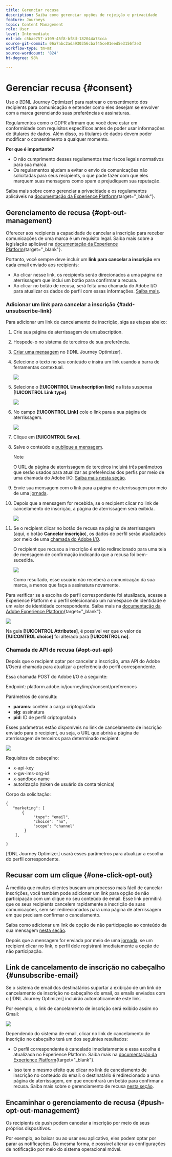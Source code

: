 ```yaml
---
title: Gerenciar recusa
description: Saiba como gerenciar opções de rejeição e privacidade
feature: Journeys
topic: Content Management
role: User
level: Intermediate
exl-id: c5bae757-a109-45f8-bf8d-182044a73cca
source-git-commit: 06a7abc2ada930356cbaf45ce01eed5e3156f2e3
workflow-type: tm+mt
source-wordcount: '824'
ht-degree: 98%

---
```


# Gerenciar recusa {#consent}

Use o [!DNL Journey Optimizer] para rastrear o consentimento dos recipients para comunicação e entender como eles desejam se envolver com a marca gerenciando suas preferências e assinaturas.

Regulamentos como o GDPR afirmam que você deve estar em conformidade com requisitos específicos antes de poder usar informações de titulares de dados. Além disso, os titulares de dados devem poder modificar o consentimento a qualquer momento.

**Por que é importante?**

* O não cumprimento desses regulamentos traz riscos legais normativos para sua marca.
* Os regulamentos ajudam a evitar o envio de comunicações não solicitadas para seus recipients, o que pode fazer com que eles marquem suas mensagens como spam e prejudiquem sua reputação.

Saiba mais sobre como gerenciar a privacidade e os regulamentos aplicáveis na [documentação da Experience Platform](https://experienceleague.adobe.com/docs/experience-platform/privacy/home.html?lang=pt-BR){target=&quot;_blank&quot;}.

## Gerenciamento de recusa {#opt-out-management}

Oferecer aos recipients a capacidade de cancelar a inscrição para receber comunicações de uma marca é um requisito legal. Saiba mais sobre a legislação aplicável na [documentação da Experience Platform](https://experienceleague.adobe.com/docs/experience-platform/privacy/regulations/overview.html?lang=pt-BR#regulations){target=&quot;_blank&quot;}.

Portanto, você sempre deve incluir um **link para cancelar a inscrição** em cada email enviado aos recipients:

* Ao clicar nesse link, os recipients serão direcionados a uma página de aterrissagem que inclui um botão para confirmar a recusa.
* Ao clicar no botão de recusa, será feita uma chamada do Adobe I/O para atualizar os dados do perfil com essas informações. [Saiba mais](#consent-service-api).

### Adicionar um link para cancelar a inscrição {#add-unsubscribe-link}

Para adicionar um link de cancelamento de inscrição, siga as etapas abaixo:

1. Crie sua página de aterrissagem de unsubscription.

1. Hospede-o no sistema de terceiros de sua preferência.

1. [Criar uma mensagem](create-message.md) no [!DNL Journey Optimizer].

1. Selecione o texto no seu conteúdo e insira um link usando a barra de ferramentas contextual.

   ![](assets/opt-out-insert-link.png)

1. Selecione o **[!UICONTROL Unsubscription link]** na lista suspensa **[!UICONTROL Link type]**.

   ![](assets/opt-out-link-type.png)

1. No campo **[!UICONTROL Link]** cole o link para a sua página de aterrissagem.

   ![](assets/opt-out-link-url.png)

1. Clique em **[!UICONTROL Save]**.

1. Salve o conteúdo e [publique a mensagem](publish-manage-message.md).

   >[!NOTE]
   >
   >O URL da página de aterrissagem de terceiros incluirá três parâmetros que serão usados para atualizar as preferências dos perfis por meio de uma chamada do Adobe I/O. [Saiba mais nesta seção](#consent-service-api).

1. Envie sua mensagem com o link para a página de aterrissagem por meio de uma [jornada](../building-journeys/journey.md).

1. Depois que a mensagem for recebida, se o recipient clicar no link de cancelamento de inscrição, a página de aterrissagem será exibida.

   ![](assets/opt-out-lp-example.png)

1. Se o recipient clicar no botão de recusa na página de aterrissagem (aqui, o botão **Cancelar inscrição**), os dados do perfil serão atualizados por meio de uma [chamada do Adobe I/O](#opt-out-api).

   O recipient que recusou a inscrição é então redirecionado para uma tela de mensagem de confirmação indicando que a recusa foi bem-sucedida.

   ![](assets/opt-out-confirmation-example.png)

   Como resultado, esse usuário não receberá a comunicação da sua marca, a menos que faça a assinatura novamente.

Para verificar se a escolha do perfil correspondente foi atualizada, acesse a Experience Platform e o perfil selecionando um namespace de identidade e um valor de identidade correspondente. Saiba mais na [documentação da Adobe Experience Platform](https://experienceleague.adobe.com/docs/experience-platform/profile/ui/user-guide.html?lang=pt-BR#getting-started){target=&quot;_blank&quot;}.

![](assets/opt-out-profile-choice.png)

Na guia **[!UICONTROL Attributes]**, é possível ver que o valor de **[!UICONTROL choice]** foi alterado para **[!UICONTROL no]**.

### Chamada de API de recusa {#opt-out-api}

Depois que o recipient optar por cancelar a inscrição, uma API do Adobe I/Oserá chamada para atualizar a preferência do perfil correspondente.

Essa chamada POST do Adobe I/O é a seguinte:

Endpoint: platform.adobe.io/journey/imp/consent/preferences

Parâmetros de consulta:

* **params**: contém a carga criptografada
* **sig**: assinatura
* **pid**: ID de perfil criptografada

Esses parâmetros estão disponíveis no link de cancelamento de inscrição enviado para o recipient, ou seja, o URL que abrirá a página de aterrissagem de terceiros para determinado recipient:

![](assets/opt-out-parameters.png)

Requisitos do cabeçalho:

* x-api-key
* x-gw-ims-org-id
* x-sandbox-name
* autorização (token de usuário da conta técnica)

Corpo da solicitação:

```
{
   "marketing": [
       {
            "type": "email",           
            "choice": "no",          
            "scope": "channel"       
        }
    ],
 
}
```

[!DNL Journey Optimizer] usará esses parâmetros para atualizar a escolha do perfil correspondente.

## Recusar com um clique {#one-click-opt-out}

À medida que muitos clientes buscam um processo mais fácil de cancelar inscrições, você também pode adicionar um link para opção de não participação com um clique no seu conteúdo de email. Esse link permitirá que os seus recipients cancelem rapidamente a inscrição de suas comunicações, sem ser redirecionados para uma página de aterrissagem em que precisam confirmar o cancelamento.

Saiba como adicionar um link de opção de não participação ao conteúdo da sua mensagem [nesta seção](message-tracking.md#one-click-opt-out-link).

Depois que a mensagem for enviada por meio de uma [jornada](../building-journeys/journey.md), se um recipient clicar no link, o perfil dele registrará imediatamente a opção de não participação.

## Link de cancelamento de inscrição no cabeçalho {#unsubscribe-email}

Se o sistema de email dos destinatários suportar a exibição de um link de cancelamento de inscrição no cabeçalho do email, os emails enviados com o [!DNL Journey Optimizer] incluirão automaticamente este link.

Por exemplo, o link de cancelamento de inscrição será exibido assim no Gmail:

![](assets/unsubscribe-email.png)

Dependendo do sistema de email, clicar no link de cancelamento de inscrição no cabeçalho terá um dos seguintes resultados:

* O perfil correspondente é cancelado imediatamente e essa escolha é atualizada no Experience Platform. Saiba mais na [documentação da Experience Platform](https://experienceleague.adobe.com/docs/experience-platform/profile/ui/user-guide.html#getting-started){target=&quot;_blank&quot;}.

* Isso tem o mesmo efeito que clicar no link de cancelamento de inscrição no conteúdo do email: o destinatário é redirecionado a uma página de aterrissagem, em que encontrará um botão para confirmar a recusa. Saiba mais sobre o gerenciamento de recusa [nesta seção](#opt-out-management).

## Encaminhar o gerenciamento de recusa {#push-opt-out-management}

Os recipients de push podem cancelar a inscrição por meio de seus próprios dispositivos.

Por exemplo, ao baixar ou ao usar seu aplicativo, eles podem optar por parar as notificações. Da mesma forma, é possível alterar as configurações de notificação por meio do sistema operacional móvel.
